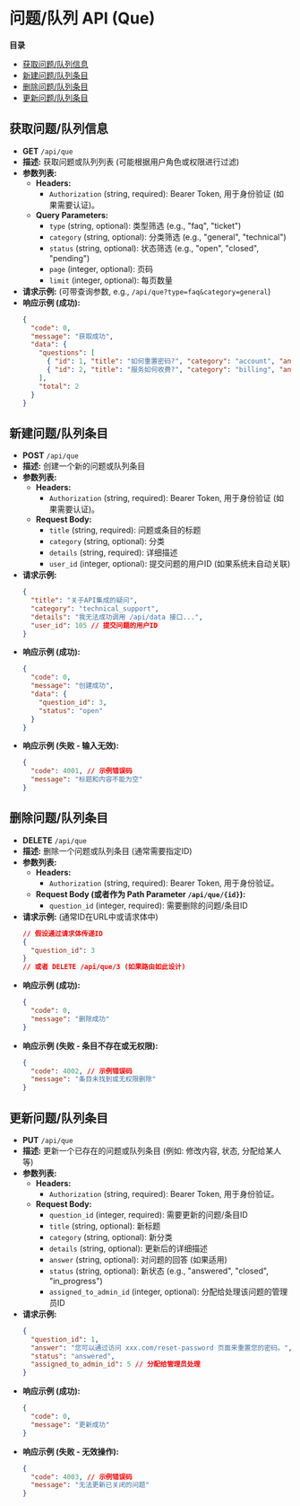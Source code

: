 # 问题/队列 API (Que)

**目录**
- [获取问题/队列信息](#获取问题队列信息)
- [新建问题/队列条目](#新建问题队列条目)
- [删除问题/队列条目](#删除问题队列条目)
- [更新问题/队列条目](#更新问题队列条目)

## 获取问题/队列信息

- **GET** `/api/que`
- **描述:** 获取问题或队列列表 (可能根据用户角色或权限进行过滤)
- **参数列表:**
  - **Headers:**
    - `Authorization` (string, required): Bearer Token, 用于身份验证 (如果需要认证)。
  - **Query Parameters:**
    - `type` (string, optional): 类型筛选 (e.g., "faq", "ticket")
    - `category` (string, optional): 分类筛选 (e.g., "general", "technical")
    - `status` (string, optional): 状态筛选 (e.g., "open", "closed", "pending")
    - `page` (integer, optional): 页码
    - `limit` (integer, optional): 每页数量
- **请求示例:** (可带查询参数, e.g., `/api/que?type=faq&category=general`)
- **响应示例 (成功):**
  ```json
  {
    "code": 0,
    "message": "获取成功",
    "data": {
      "questions": [
        { "id": 1, "title": "如何重置密码?", "category": "account", "answer_preview": "您可以通过..." },
        { "id": 2, "title": "服务如何收费?", "category": "billing", "answer_preview": "我们的收费标准是..." }
      ],
      "total": 2
    }
  }
  ```

## 新建问题/队列条目

- **POST** `/api/que`
- **描述:** 创建一个新的问题或队列条目
- **参数列表:**
  - **Headers:**
    - `Authorization` (string, required): Bearer Token, 用于身份验证 (如果需要认证)。
  - **Request Body:**
    - `title` (string, required): 问题或条目的标题
    - `category` (string, optional): 分类
    - `details` (string, required): 详细描述
    - `user_id` (integer, optional): 提交问题的用户ID (如果系统未自动关联)
- **请求示例:**
  ```json
  {
    "title": "关于API集成的疑问",
    "category": "technical_support",
    "details": "我无法成功调用 /api/data 接口...",
    "user_id": 105 // 提交问题的用户ID
  }
  ```
- **响应示例 (成功):**
  ```json
  {
    "code": 0,
    "message": "创建成功",
    "data": {
      "question_id": 3,
      "status": "open"
    }
  }
  ```
- **响应示例 (失败 - 输入无效):**
  ```json
  {
    "code": 4001, // 示例错误码
    "message": "标题和内容不能为空"
  }
  ```

## 删除问题/队列条目

- **DELETE** `/api/que`
- **描述:** 删除一个问题或队列条目 (通常需要指定ID)
- **参数列表:**
  - **Headers:**
    - `Authorization` (string, required): Bearer Token, 用于身份验证。
  - **Request Body (或者作为 Path Parameter `/api/que/{id}`):**
    - `question_id` (integer, required): 需要删除的问题/条目ID
- **请求示例:** (通常ID在URL中或请求体中)
  ```json
  // 假设通过请求体传递ID
  {
    "question_id": 3
  }
  // 或者 DELETE /api/que/3 (如果路由如此设计)
  ```
- **响应示例 (成功):**
  ```json
  {
    "code": 0,
    "message": "删除成功"
  }
  ```
- **响应示例 (失败 - 条目不存在或无权限):**
  ```json
  {
    "code": 4002, // 示例错误码
    "message": "条目未找到或无权限删除"
  }
  ```

## 更新问题/队列条目

- **PUT** `/api/que`
- **描述:** 更新一个已存在的问题或队列条目 (例如: 修改内容, 状态, 分配给某人等)
- **参数列表:**
  - **Headers:**
    - `Authorization` (string, required): Bearer Token, 用于身份验证。
  - **Request Body:**
    - `question_id` (integer, required): 需要更新的问题/条目ID
    - `title` (string, optional): 新标题
    - `category` (string, optional): 新分类
    - `details` (string, optional): 更新后的详细描述
    - `answer` (string, optional): 对问题的回答 (如果适用)
    - `status` (string, optional): 新状态 (e.g., "answered", "closed", "in_progress")
    - `assigned_to_admin_id` (integer, optional): 分配给处理该问题的管理员ID
- **请求示例:**
  ```json
  {
    "question_id": 1,
    "answer": "您可以通过访问 xxx.com/reset-password 页面来重置您的密码。",
    "status": "answered",
    "assigned_to_admin_id": 5 // 分配给管理员处理
  }
  ```
- **响应示例 (成功):**
  ```json
  {
    "code": 0,
    "message": "更新成功"
  }
  ```
- **响应示例 (失败 - 无效操作):**
  ```json
  {
    "code": 4003, // 示例错误码
    "message": "无法更新已关闭的问题"
  }
  ```
